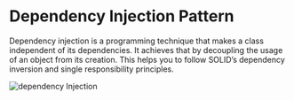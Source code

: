 # Dependency Injection Pattern

Dependency injection is a programming technique that makes a class independent of its dependencies. It achieves that by decoupling the usage of an object from its creation. This helps you to follow SOLID’s dependency inversion and single responsibility principles.

![dependency Injection](https://www.tutorialsteacher.com/Content/images/ioc/DI.png)